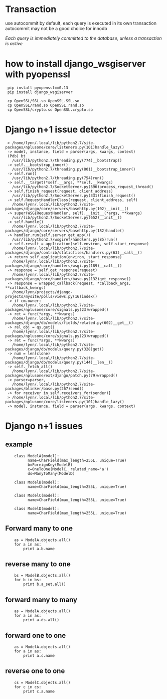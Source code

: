 # Transaction
use autocommit by default, each query is executed in its own transaction
autocommit may not be a good choice for innodb

_Each query is immediately committed to the database, unless a transaction is active_


# how to install django_wsgiserver with pyopenssl
     pip install pyopenssl==0.13
     pip install django_wsgiserver
   
     cp OpenSSL/SSL.so OpenSSL.SSL.so
     cp OpenSSL/rand.so OpenSSL.rand.so
     cp OpenSSL/crypto.so OpenSSL.crypto.so

# Django n+1 issue detector
     > /home/lynn/.local/lib/python2.7/site-packages/nplusone/core/listeners.py(101)handle_lazy()
     -> model, instance, field = parser(args, kwargs, context)
     (Pdb) bt
       /usr/lib/python2.7/threading.py(774)__bootstrap()
     -> self.__bootstrap_inner()
       /usr/lib/python2.7/threading.py(801)__bootstrap_inner()
     -> self.run()
       /usr/lib/python2.7/threading.py(754)run()
     -> self.__target(*self.__args, **self.__kwargs)
       /usr/lib/python2.7/SocketServer.py(596)process_request_thread()
     -> self.finish_request(request, client_address)
       /usr/lib/python2.7/SocketServer.py(331)finish_request()
     -> self.RequestHandlerClass(request, client_address, self)
       /home/lynn/.local/lib/python2.7/site-packages/django/core/servers/basehttp.py(102)__init__()
     -> super(WSGIRequestHandler, self).__init__(*args, **kwargs)
       /usr/lib/python2.7/SocketServer.py(652)__init__()
     -> self.handle()
       /home/lynn/.local/lib/python2.7/site-packages/django/core/servers/basehttp.py(182)handle()
     -> handler.run(self.server.get_app())
       /usr/lib/python2.7/wsgiref/handlers.py(85)run()
     -> self.result = application(self.environ, self.start_response)
       /home/lynn/.local/lib/python2.7/site-packages/django/contrib/staticfiles/handlers.py(63)__call__()
     -> return self.application(environ, start_response)
       /home/lynn/.local/lib/python2.7/site-packages/django/core/handlers/wsgi.py(189)__call__()
     -> response = self.get_response(request)
       /home/lynn/.local/lib/python2.7/site-packages/django/core/handlers/base.py(132)get_response()
     -> response = wrapped_callback(request, *callback_args, **callback_kwargs)
       /home/lynn/projects/django-projects/mysite/polls/views.py(16)index()
     -> if cm.owner:
       /home/lynn/.local/lib/python2.7/site-packages/nplusone/core/signals.py(23)wrapped()
     -> ret = func(*args, **kwargs)
       /home/lynn/.local/lib/python2.7/site-packages/django/db/models/fields/related.py(602)__get__()
     -> rel_obj = qs.get()
       /home/lynn/.local/lib/python2.7/site-packages/nplusone/core/signals.py(23)wrapped()
     -> ret = func(*args, **kwargs)
       /home/lynn/.local/lib/python2.7/site-packages/django/db/models/query.py(328)get()
     -> num = len(clone)
       /home/lynn/.local/lib/python2.7/site-packages/django/db/models/query.py(144)__len__()
     -> self._fetch_all()
       /home/lynn/.local/lib/python2.7/site-packages/nplusone/ext/django/patch.py(79)wrapped()
     -> parser=parser,
       /home/lynn/.local/lib/python2.7/site-packages/blinker/base.py(267)send()
     -> for receiver in self.receivers_for(sender)]
     > /home/lynn/.local/lib/python2.7/site-packages/nplusone/core/listeners.py(101)handle_lazy()
     -> model, instance, field = parser(args, kwargs, context)


# Django n+1 issues
## example
        class ModelA(model):
              name=CharField(max_length=255L, unique=True)
              b=ForeignKey(ModelB)
              c=OneToOne(ModelC, related_name='a')  
              ds=ManyToMany(ModelD)

        class ModelB(model):
              name=CharField(max_length=255L, unique=True)

        class ModelC(model):
              name=CharField(max_length=255L, unique=True)

        class ModelD(model):
              name=CharField(max_length=255L, unique=True)

         
## Forward many to one
        as = ModelA.objects.all()
        for a in as:
            print a.b.name

## reverse many to one
        bs = ModelB.objects.all()
        for b in bs:
            print b.a_set.all()

## forward many to many
        as = ModelA.objects.all()
        for a in as:
            print a.ds.all()

## forward one to one
        as = ModelA.objects.all()
        for a in as:
            print a.c.name
## reverse one to one
        cs = ModelC.objects.all()
        for c in cs:
            print c.a.name
 
